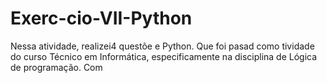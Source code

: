 # Exerc-cio-VII-Python
Nessa atividade, realizei4 questõe e Python. Que foi pasad como tividade do curso Técnico em Informática, especificamente na disciplina de Lógica de programação. Com 
